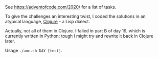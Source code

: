 See <https://adventofcode.com/2020/> for a list of tasks.

To give the challenges an interesting twist, I coded the solutions
in an atypical language, [Clojure](https://clojure.org/) - a Lisp dialect.

Actually, not all of them in Clojure.
I failed in part B of day 19, which is currently written in Python;
tough I might try and rewrite it back in Clojure later.

Usage `./aoc.sh DAY [test]`.
